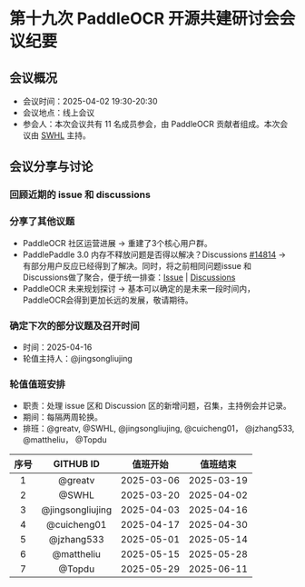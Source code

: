 # 第十九次 PaddleOCR 开源共建研讨会会议纪要

## 会议概况

- 会议时间：2025-04-02 19:30-20:30
- 会议地点：线上会议
- 参会人：本次会议共有 11 名成员参会，由 PaddleOCR 贡献者组成。本次会议由 [SWHL](https://github.com/SWHL/) 主持。

## 会议分享与讨论

### 回顾近期的 issue 和 discussions

### 分享了其他议题

- PaddleOCR 社区运营进展 → 重建了3个核心用户群。
- PaddlePaddle 3.0 内存不释放问题是否得以解决？Discussions [#14814](https://github.com/PaddlePaddle/PaddleOCR/discussions/14814) → 有部分用户反应已经得到了解决。同时，将之前相同问题issue 和Discussions做了聚合，便于统一排查：[Issue](https://github.com/PaddlePaddle/PaddleOCR/issues?q=is%3Aissue%20state%3Aopen%20label%3Apaddlepaddle) | [Discussions](https://github.com/PaddlePaddle/PaddleOCR/discussions?discussions_q=is%3Aopen+label%3Apaddlepaddle)
- PaddleOCR 未来规划探讨 → 基本可以确定的是未来一段时间内，PaddleOCR会得到更加长远的发展，敬请期待。

### 确定下次的部分议题及召开时间

- 时间：2025-04-16
- 轮值主持人：@jingsongliujing

### 轮值值班安排

- 职责：处理 issue 区和 Discussion 区的新增问题，召集，主持例会并记录。
- 期间：每隔两周轮换。
- 排班：@greatv, @SWHL, @jingsongliujing, @cuicheng01， @jzhang533, @mattheliu， @Topdu

序号|GITHUB ID|值班开始|值班结束
:------:|:------:|:------:|:------:
1|@greatv|2025-03-06|2025-03-19
2|@SWHL |2025-03-20|2025-04-02
3|@jingsongliujing |2025-04-03|2025-04-16
4|@cuicheng01 |2025-04-17|2025-04-30
5|@jzhang533 |2025-05-01|2025-05-14
6|@mattheliu |2025-05-15|2025-05-28
7|@Topdu |2025-05-29|2025-06-11
